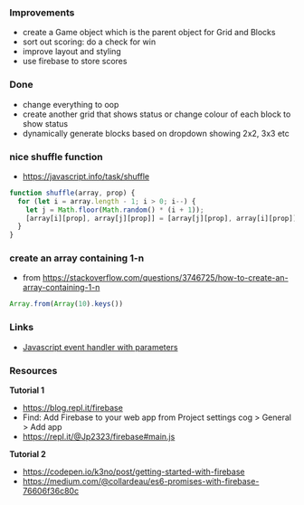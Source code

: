 ### Improvements

- create a Game object which is the parent object for Grid and Blocks
- sort out scoring: do a check for win
- improve layout and styling
- use firebase to store scores

### Done
- change everything to oop
- create another grid that shows status or change colour of each block to show status
- dynamically generate blocks based on dropdown showing 2x2, 3x3 etc

### nice shuffle function

- https://javascript.info/task/shuffle

```js
function shuffle(array, prop) {
  for (let i = array.length - 1; i > 0; i--) {
    let j = Math.floor(Math.random() * (i + 1));
    [array[i][prop], array[j][prop]] = [array[j][prop], array[i][prop]];
  }
}
```

### create an array containing 1-n

- from https://stackoverflow.com/questions/3746725/how-to-create-an-array-containing-1-n

```js
Array.from(Array(10).keys())
```

### Links
- [Javascript event handler with parameters](https://stackoverflow.com/questions/10000083/javascript-event-handler-with-parameters)

### Resources

**Tutorial 1**
- https://blog.repl.it/firebase
- Find: Add Firebase to your web app from Project settings cog > General > Add app
- https://repl.it/@Jp2323/firebase#main.js

**Tutorial 2**
- https://codepen.io/k3no/post/getting-started-with-firebase
- https://medium.com/@collardeau/es6-promises-with-firebase-76606f36c80c